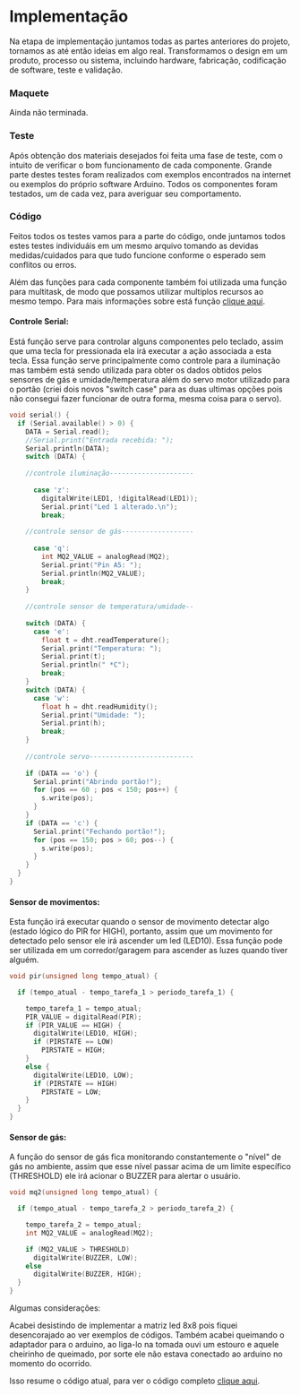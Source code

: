 # **Implementação**

Na etapa de implementação juntamos todas as partes anteriores do projeto, tornamos as até então ideias em algo real. Transformamos o design em um produto, processo ou sistema, incluindo hardware, fabricação, codificação de software, teste e validação.

### **Maquete**

Ainda não terminada.

### **Teste**

Após obtenção dos materiais desejados foi feita uma fase de teste, com o intuito de verificar o bom funcionamento de cada componente. Grande parte destes testes foram realizados com exemplos encontrados na internet ou exemplos do próprio software Arduino. Todos os componentes foram testados, um de cada vez, para averiguar seu comportamento.

### **Código**

Feitos todos os testes vamos para a parte do código, onde juntamos todos estes testes individuáis em um mesmo arquivo tomando as devidas medidas/cuidados para que tudo funcione conforme o esperado sem conflitos ou erros.

Além das funções para cada componente também foi utilizada uma função para multitask, de modo que possamos utilizar multiplos recursos ao mesmo tempo. Para mais informações sobre está função [clique aqui](https://github.com/LPAE/arduino_tutorial/tree/main/tarefas).

#### **Controle Serial:**

Está função serve para controlar alguns componentes pelo teclado, assim que uma tecla for pressionada ela irá executar a ação associada a esta tecla. Essa função serve principalmente como controle para a iluminação mas também está sendo utilizada para obter os dados obtidos pelos sensores de gás e umidade/temperatura além do servo motor utilizado para o portão (criei dois novos "switch case" para as duas ultimas opções pois não consegui fazer funcionar de outra forma, mesma coisa para o servo).

~~~C
void serial() {
  if (Serial.available() > 0) {
    DATA = Serial.read();
    //Serial.print("Entrada recebida: ");
    Serial.println(DATA);
    switch (DATA) {
    
    //controle iluminação---------------------
    
      case 'z':
        digitalWrite(LED1, !digitalRead(LED1));
        Serial.print("Led 1 alterado.\n");
        break;
        
    //controle sensor de gás------------------
        
      case 'q':
        int MQ2_VALUE = analogRead(MQ2);
        Serial.print("Pin A5: ");
        Serial.println(MQ2_VALUE);
        break;
    }
    
    //controle sensor de temperatura/umidade--
    
    switch (DATA) {
      case 'e':
        float t = dht.readTemperature();
        Serial.print("Temperatura: ");
        Serial.print(t);
        Serial.println(" *C");
        break;
    }
    switch (DATA) {
      case 'w':
        float h = dht.readHumidity();
        Serial.print("Umidade: ");
        Serial.print(h);
        break;
    }
    
    //controle servo--------------------------
    
    if (DATA == 'o') {
      Serial.print("Abrindo portão!");
      for (pos == 60 ; pos < 150; pos++) {
        s.write(pos);
      }
    }
    if (DATA == 'c') {
      Serial.print("Fechando portão!");
      for (pos == 150; pos > 60; pos--) {
        s.write(pos);
      }
    }
  }
}
~~~

#### **Sensor de movimentos:**

Esta função irá executar quando o sensor de movimento detectar algo (estado lógico do PIR for HIGH), portanto, assim que um movimento for detectado pelo sensor ele irá ascender um led (LED10). Essa função pode ser utilizada em um corredor/garagem para ascender as luzes quando tiver alguém.

~~~C
void pir(unsigned long tempo_atual) {

  if (tempo_atual - tempo_tarefa_1 > periodo_tarefa_1) {

    tempo_tarefa_1 = tempo_atual;
    PIR_VALUE = digitalRead(PIR);
    if (PIR_VALUE == HIGH) {
      digitalWrite(LED10, HIGH);
      if (PIRSTATE == LOW)
        PIRSTATE = HIGH;
    }
    else {
      digitalWrite(LED10, LOW);
      if (PIRSTATE == HIGH)
        PIRSTATE = LOW;
    }
  }
}
~~~

#### **Sensor de gás:**

A função do sensor de gás fica monitorando constantemente o "nível" de gás no ambiente, assim que esse nível passar acima de um limite específico (THRESHOLD) ele irá acionar o BUZZER para alertar o usuário.

~~~C
void mq2(unsigned long tempo_atual) {

  if (tempo_atual - tempo_tarefa_2 > periodo_tarefa_2) {

    tempo_tarefa_2 = tempo_atual;
    int MQ2_VALUE = analogRead(MQ2);

    if (MQ2_VALUE > THRESHOLD)
      digitalWrite(BUZZER, LOW);
    else
      digitalWrite(BUZZER, HIGH);
  }
}
~~~

Algumas considerações:

Acabei desistindo de implementar a matriz led 8x8 pois fiquei desencorajado ao ver exemplos de códigos. Também acabei queimando o adaptador para o arduino, ao liga-lo na tomada ouvi um estouro e aquele cheirinho de queimado, por sorte ele não estava conectado ao arduino no momento do ocorrido.

Isso resume o código atual, para ver o código completo [clique aqui](https://github.com/MarceloPoyer/Projeto_Integrador_2/edit/main/codigo.ino).
